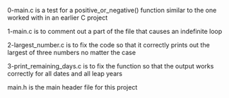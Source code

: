 0-main.c is a test for a positive_or_negative() function similar to the one worked with in an earlier C project

1-main.c is to comment out a part of the file that causes an indefinite loop

2-largest_number.c is to fix the code so that it correctly prints out the largest of three numbers no matter the case

3-print_remaining_days.c is to fix the function so that the output works correctly for all dates and all leap years

main.h is the main header file for this project